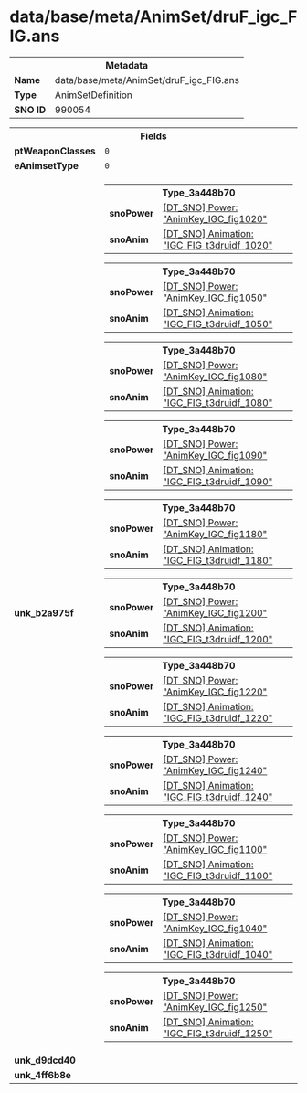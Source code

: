 <h1>data/base/meta/AnimSet/druF_igc_FIG.ans</h1><table><tr><th colspan="100%">Metadata</th></tr><tr><td><b>Name</b></td><td>data/base/meta/AnimSet/druF_igc_FIG.ans</td></tr><tr><td><b>Type</b></td><td>AnimSetDefinition</td></tr><tr><td><b>SNO ID</b></td><td>990054</td></tr></table>

<table><tr><th colspan="100%">Fields</th></tr><tr><td><b>ptWeaponClasses</b></td><td><code>0</code>
</td></tr><tr><td><b>eAnimsetType</b></td><td><code>0</code></td></tr><tr><td><b>unk_b2a975f</b></td><td><table><tr><th colspan="100%">Type_3a448b70</th></tr><tr><td><b>snoPower</b></td><td><a href="..\Power\AnimKey_IGC_fig1020.pow">[DT_SNO] Power: "AnimKey_IGC_fig1020"</a></td></tr><tr><td><b>snoAnim</b></td><td><a href="..\Anim\IGC_FIG_t3druidf_1020.ani">[DT_SNO] Animation: "IGC_FIG_t3druidf_1020"</a></td></tr></table>


<table><tr><th colspan="100%">Type_3a448b70</th></tr><tr><td><b>snoPower</b></td><td><a href="..\Power\AnimKey_IGC_fig1050.pow">[DT_SNO] Power: "AnimKey_IGC_fig1050"</a></td></tr><tr><td><b>snoAnim</b></td><td><a href="..\Anim\IGC_FIG_t3druidf_1050.ani">[DT_SNO] Animation: "IGC_FIG_t3druidf_1050"</a></td></tr></table>


<table><tr><th colspan="100%">Type_3a448b70</th></tr><tr><td><b>snoPower</b></td><td><a href="..\Power\AnimKey_IGC_fig1080.pow">[DT_SNO] Power: "AnimKey_IGC_fig1080"</a></td></tr><tr><td><b>snoAnim</b></td><td><a href="..\Anim\IGC_FIG_t3druidf_1080.ani">[DT_SNO] Animation: "IGC_FIG_t3druidf_1080"</a></td></tr></table>


<table><tr><th colspan="100%">Type_3a448b70</th></tr><tr><td><b>snoPower</b></td><td><a href="..\Power\AnimKey_IGC_fig1090.pow">[DT_SNO] Power: "AnimKey_IGC_fig1090"</a></td></tr><tr><td><b>snoAnim</b></td><td><a href="..\Anim\IGC_FIG_t3druidf_1090.ani">[DT_SNO] Animation: "IGC_FIG_t3druidf_1090"</a></td></tr></table>


<table><tr><th colspan="100%">Type_3a448b70</th></tr><tr><td><b>snoPower</b></td><td><a href="..\Power\AnimKey_IGC_fig1180.pow">[DT_SNO] Power: "AnimKey_IGC_fig1180"</a></td></tr><tr><td><b>snoAnim</b></td><td><a href="..\Anim\IGC_FIG_t3druidf_1180.ani">[DT_SNO] Animation: "IGC_FIG_t3druidf_1180"</a></td></tr></table>


<table><tr><th colspan="100%">Type_3a448b70</th></tr><tr><td><b>snoPower</b></td><td><a href="..\Power\AnimKey_IGC_fig1200.pow">[DT_SNO] Power: "AnimKey_IGC_fig1200"</a></td></tr><tr><td><b>snoAnim</b></td><td><a href="..\Anim\IGC_FIG_t3druidf_1200.ani">[DT_SNO] Animation: "IGC_FIG_t3druidf_1200"</a></td></tr></table>


<table><tr><th colspan="100%">Type_3a448b70</th></tr><tr><td><b>snoPower</b></td><td><a href="..\Power\AnimKey_IGC_fig1220.pow">[DT_SNO] Power: "AnimKey_IGC_fig1220"</a></td></tr><tr><td><b>snoAnim</b></td><td><a href="..\Anim\IGC_FIG_t3druidf_1220.ani">[DT_SNO] Animation: "IGC_FIG_t3druidf_1220"</a></td></tr></table>


<table><tr><th colspan="100%">Type_3a448b70</th></tr><tr><td><b>snoPower</b></td><td><a href="..\Power\AnimKey_IGC_fig1240.pow">[DT_SNO] Power: "AnimKey_IGC_fig1240"</a></td></tr><tr><td><b>snoAnim</b></td><td><a href="..\Anim\IGC_FIG_t3druidf_1240.ani">[DT_SNO] Animation: "IGC_FIG_t3druidf_1240"</a></td></tr></table>


<table><tr><th colspan="100%">Type_3a448b70</th></tr><tr><td><b>snoPower</b></td><td><a href="..\Power\AnimKey_IGC_fig1100.pow">[DT_SNO] Power: "AnimKey_IGC_fig1100"</a></td></tr><tr><td><b>snoAnim</b></td><td><a href="..\Anim\IGC_FIG_t3druidf_1100.ani">[DT_SNO] Animation: "IGC_FIG_t3druidf_1100"</a></td></tr></table>


<table><tr><th colspan="100%">Type_3a448b70</th></tr><tr><td><b>snoPower</b></td><td><a href="..\Power\AnimKey_IGC_fig1040.pow">[DT_SNO] Power: "AnimKey_IGC_fig1040"</a></td></tr><tr><td><b>snoAnim</b></td><td><a href="..\Anim\IGC_FIG_t3druidf_1040.ani">[DT_SNO] Animation: "IGC_FIG_t3druidf_1040"</a></td></tr></table>


<table><tr><th colspan="100%">Type_3a448b70</th></tr><tr><td><b>snoPower</b></td><td><a href="..\Power\AnimKey_IGC_fig1250.pow">[DT_SNO] Power: "AnimKey_IGC_fig1250"</a></td></tr><tr><td><b>snoAnim</b></td><td><a href="..\Anim\IGC_FIG_t3druidf_1250.ani">[DT_SNO] Animation: "IGC_FIG_t3druidf_1250"</a></td></tr></table>


</td></tr><tr><td><b>unk_d9dcd40</b></td><td></td></tr><tr><td><b>unk_4ff6b8e</b></td><td></td></tr></table>

